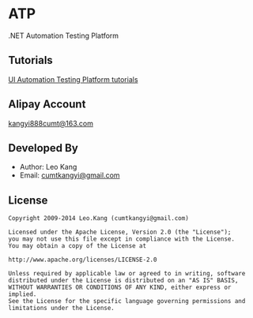 ATP
===

.NET Automation Testing Platform

Tutorials
------------
[UI Automation Testing Platform tutorials][1]

Alipay Account
------------
kangyi888cumt@163.com

Developed By
------------
* Author: Leo Kang 
* Email:  cumtkangyi@gmail.com

License
-------

    Copyright 2009-2014 Leo.Kang (cumtkangyi@gmail.com)
    
    Licensed under the Apache License, Version 2.0 (the "License");
    you may not use this file except in compliance with the License.
    You may obtain a copy of the License at
    
    http://www.apache.org/licenses/LICENSE-2.0
    
    Unless required by applicable law or agreed to in writing, software
    distributed under the License is distributed on an "AS IS" BASIS,
    WITHOUT WARRANTIES OR CONDITIONS OF ANY KIND, either express or implied.
    See the License for the specific language governing permissions and
    limitations under the License.

[1]: http://www.cnblogs.com/kangyi/tag/UI%20Automation/

